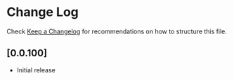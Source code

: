 # Change Log

Check [Keep a Changelog](http://keepachangelog.com/) for recommendations on how to structure this file.

## [0.0.100]
- Initial release